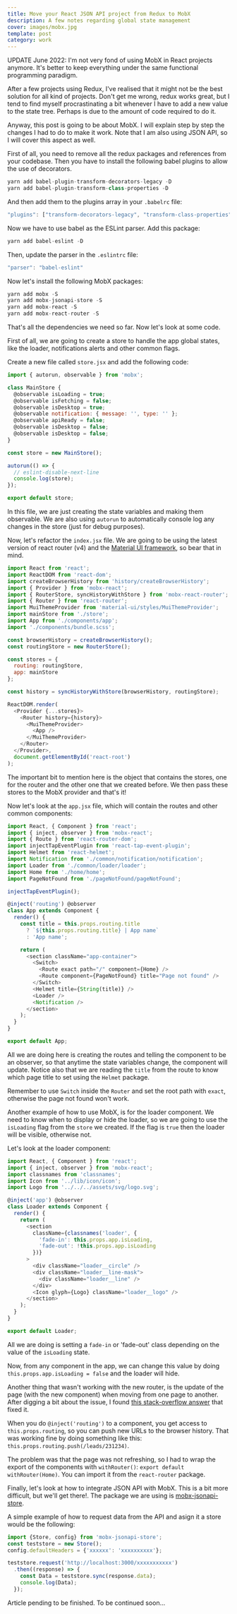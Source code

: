 ```yaml
---
title: Move your React JSON API project from Redux to MobX
description: A few notes regarding global state management
cover: images/mobx.jpg
template: post
category: work
---
```


UPDATE June 2022: I'm not very fond of using MobX in React projects anymore. It's better to keep everything under the same functional programming paradigm.

After a few projects using Redux, I've realised that it might not be the best solution for all kind of projects. Don't get me wrong, redux works great, but I tend to find myself procrastinating a bit whenever I have to add a new value to the state tree. Perhaps is due to the amount of code required to do it.

Anyway, this post is going to be about MobX. I will explain step by step the changes I had to do to make it work. Note that I am also using JSON API, so I will cover this aspect as well.

First of all, you need to remove all the redux packages and references from your codebase. Then you have to install the following babel plugins to allow the use of decorators.

```javascript
yarn add babel-plugin-transform-decorators-legacy -D
yarn add babel-plugin-transform-class-properties -D
```

And then add them to the plugins array in your `.babelrc` file:

```javascript
"plugins": ["transform-decorators-legacy", "transform-class-properties"]
```

Now we have to use babel as the ESLint parser. Add this package:

```javascript
yarn add babel-eslint -D
```

Then, update the parser in the `.eslintrc` file:

```javascript
"parser": "babel-eslint"
```

Now let's install the following MobX packages:

```javascript
yarn add mobx -S
yarn add mobx-jsonapi-store -S
yarn add mobx-react -S
yarn add mobx-react-router -S
```

That's all the dependencies we need so far. Now let's look at some code.

First of all, we are going to create a store to handle the app global states, like the loader, notifications alerts and other common flags.

Create a new file called `store.jsx` and add the following code:

```javascript
import { autorun, observable } from 'mobx';

class MainStore {
  @observable isLoading = true;
  @observable isFetching = false;
  @observable isDesktop = true;
  @observable notification: { message: '', type: '' };
  @observable apiReady = false;
  @observable isDesktop = false;
  @observable isDesktop = false;
}

const store = new MainStore();

autorun(() => {
  // eslint-disable-next-line
  console.log(store);
});

export default store;
```

In this file, we are just creating the state variables and making them observable. We are also using `autorun` to automatically console log any changes in the store (just for debug purposes).

Now, let's refactor the `index.jsx` file. We are going to be using the latest version of react router (v4) and the [Material UI framework](www.material-ui.com), so bear that in mind.

```javascript
import React from 'react';
import ReactDOM from 'react-dom';
import createBrowserHistory from 'history/createBrowserHistory';
import { Provider } from 'mobx-react';
import { RouterStore, syncHistoryWithStore } from 'mobx-react-router';
import { Router } from 'react-router';
import MuiThemeProvider from 'material-ui/styles/MuiThemeProvider';
import mainStore from './store';
import App from './components/app';
import './components/bundle.scss';

const browserHistory = createBrowserHistory();
const routingStore = new RouterStore();

const stores = {
  routing: routingStore,
  app: mainStore
};

const history = syncHistoryWithStore(browserHistory, routingStore);

ReactDOM.render(
  <Provider {...stores}>
    <Router history={history}>
      <MuiThemeProvider>
        <App />
      </MuiThemeProvider>
    </Router>
  </Provider>,
  document.getElementById('react-root')
);
```

The important bit to mention here is the object that contains the stores, one for the router and the other one that we created before. We then pass these stores to the MobX provider and that's it!

Now let's look at the `app.jsx` file, which will contain the routes and other common components:

```javascript
import React, { Component } from 'react';
import { inject, observer } from 'mobx-react';
import { Route } from 'react-router-dom';
import injectTapEventPlugin from 'react-tap-event-plugin';
import Helmet from 'react-helmet';
import Notification from './common/notification/notification';
import Loader from './common/loader/loader';
import Home from './home/home';
import PageNotFound from './pageNotFound/pageNotFound';

injectTapEventPlugin();

@inject('routing') @observer
class App extends Component {
  render() {
    const title = this.props.routing.title
      ? `${this.props.routing.title} | App name`
      : 'App name';

    return (
      <section className="app-container">
        <Switch>
          <Route exact path="/" component={Home} />
          <Route component={PageNotFound} title="Page not found" />
        </Switch>
        <Helmet title={String(title)} />
        <Loader />
        <Notification />
      </section>
    );
  }
}

export default App;
```

All we are doing here is creating the routes and telling the component to be an observer, so that anytime the state variables change, the component will update. Notice also that we are reading the `title` from the route to know which page title to set using the `Helmet` package.

Remember to use `Switch` inside the `Router` and set the root path with `exact`, otherwise the page not found won't work.

Another example of how to use MobX, is for the loader component. We need to know when to display or hide the loader, so we are going to use the `isLoading` flag from the `store` we created. If the flag is `true` then the loader will be visible, otherwise not.

Let's look at the loader component:

```javascript
import React, { Component } from 'react';
import { inject, observer } from 'mobx-react';
import classnames from 'classnames';
import Icon from '../lib/icon/icon';
import Logo from '../../../assets/svg/logo.svg';

@inject('app') @observer
class Loader extends Component {
  render() {
    return (
      <section
        className={classnames('loader', {
          'fade-in': this.props.app.isLoading,
          'fade-out': !this.props.app.isLoading
        })}
      >
        <div className="loader__circle" />
        <div className="loader__line-mask">
          <div className="loader__line" />
        </div>
        <Icon glyph={Logo} className="loader__logo" />
      </section>
    );
  }
}

export default Loader;
```

All we are doing is setting a `fade-in` or 'fade-out' class depending on the value of the `isLoading` state.

Now, from any component in the app, we can change this value by doing `this.props.app.isLoading = false` and the loader will hide.

Another thing that wasn't working with the new router, is the update of the page (with the new component) when moving from one page to another. After digging a bit about the issue, I found [this stack-overflow answer](https://stackoverflow.com/questions/42875949/react-router-v4-redirect-not-working) that fixed it.

When you do `@inject('routing')` to a component, you get access to `this.props.routing`, so you can push new URLs to the browser history. That was working fine by doing something like this: `this.props.routing.push(/leads/231234)`.

The problem was that the page was not refreshing, so I had to wrap the export of the components with `withRouter()`: `export default withRouter(Home)`. You can import it from the `react-router` package.

Finally, let's look at how to integrate JSON API with MobX. This is a bit more difficult, but we'll get there!. The package we are using is [mobx-jsonapi-store](https://github.com/infinum/mobx-jsonapi-store).

A simple example of how to request data from the API and asign it a store would be the following:

```javascript
import {Store, config} from 'mobx-jsonapi-store';
const teststore = new Store();
config.defaultHeaders = {'xxxxxx': 'xxxxxxxxxx'};

teststore.request('http://localhost:3000/xxxxxxxxxxx')
  .then((response) => {
    const Data = teststore.sync(response.data);
    console.log(Data);
  });
```

Article pending to be finished. To be continued soon...
